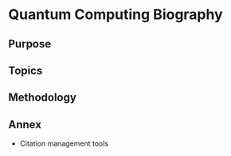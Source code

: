 # Quantum Computing Biography

## Purpose

## Topics

## Methodology

## Annex
* Citation management tools
